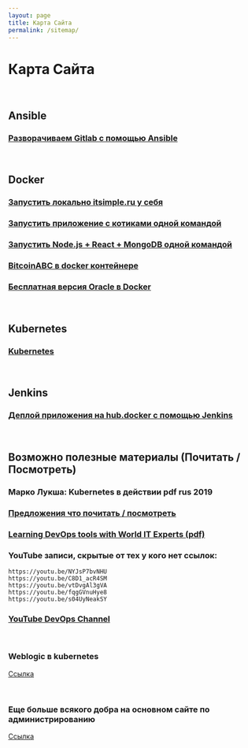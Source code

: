 ```yaml
---
layout: page
title: Карта Сайта
permalink: /sitemap/
---
```


# Карта Сайта

<br/>

## Ansible

### [Разворачиваем Gitlab с помощью Ansible](/devops/ansible/gitlab/)

<br/>

## Docker

### [Запустить локально itsimple.ru у себя](/devops/docker/itsimple/)

### [Запустить приложение с котиками одной командой](/devpos/docker/cats-app/)

### [Запустить Node.js + React + MongoDB одной командой](/devpos/docker/node-react-mongo/)

### [BitcoinABC в docker контейнере](https://github.com/Bitcoin-ABC/bitcoinabc.org)

### [Бесплатная версия Oracle в Docker](https://oracle-dba.ru/docker/xe/)

<br/>

## Kubernetes

### [Kubernetes](/linux/servers/containers/kubernetes/)

<br/>

## Jenkins

### [Деплой приложения на hub.docker с помощью Jenkins](https://github.com/webmakaka/Learn-DevOps-CI-CD-with-Jenkins-using-Pipelines-and-Docker)

<br/>

## Возможно полезные материалы (Почитать / Посмотреть)

### Марко Лукша: Kubernetes в действии pdf rus 2019

### [Предложения что почитать / посмотреть](/suggestions/)

### [Learning DevOps tools with World IT Experts (pdf)](/files/learn-devops.pdf)

### YouTube записи, скрытые от тех у кого нет ссылок:

    https://youtu.be/NYJsP7bvNHU
    https://youtu.be/C8D1_acR4SM
    https://youtu.be/vtDvgAl3gVA
    https://youtu.be/fqgGVnuHye8
    https://youtu.be/s04UyNeakSY

### [YouTube DevOps Channel](https://www.youtube.com/channel/UC1nDIT9thqoFSSxvLyPHF5w/videos)

<br/>

### Weblogic в kubernetes

<a href="https://oracle.github.io/weblogic-kubernetes-operator/quickstart/prerequisites/" rel="nofollow">Ссылка</a>

<br/>

### Еще больше всякого добра на основном сайте по администрированию

<a href="https://sysadm.ru/">Ссылка</a>
